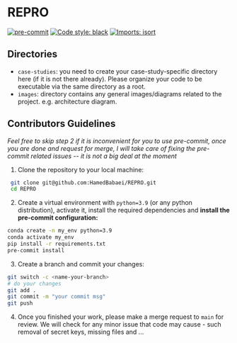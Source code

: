 # REPRO
[![pre-commit](https://img.shields.io/badge/pre--commit-enabled-brightgreen?logo=pre-commit)](https://github.com/pre-commit/pre-commit)
[![Code style: black](https://img.shields.io/badge/code%20style-black-000000.svg)](https://github.com/psf/black)
[![Imports: isort](https://img.shields.io/badge/%20imports-isort-%231674b1?style=flat&labelColor=ef8336)](https://pycqa.github.io/isort/)

## Directories
- `case-studies`: you need to create your case-study-specific directory here (if it is not there already). Please organize your code to be executable via the same directory as a root.
- `images`: directory contains any general images/diagrams related to the project. e.g. architecture diagram.

## Contributors Guidelines
*Feel free to skip step 2 if it is inconvenient for you to use pre-commit, once you are done and request for merge, I will take care of fixing the pre-commit related issues -- it is not a big deal at the moment*

1. Clone the repository to your local machine:
```bash
 git clone git@github.com:HamedBabaei/REPRO.git
 cd REPRO
```

2. Create a virtual environment with `python=3.9` (or any python distribution), activate it, install the required
   dependencies and **install the pre-commit configuration:**

```bash
conda create -n my_env python=3.9
conda activate my_env
pip install -r requirements.txt
pre-commit install
```

3. Create a branch and commit your changes:
```bash
git switch -c <name-your-branch>
# do your changes
git add .
git commit -m "your commit msg"
git push
```

4. Once you finished your work, please make a merge request to `main` for review. We will check for any minor issue that code may cause - such removal of secret keys, missing files and ...